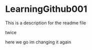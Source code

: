 # LearningGithub001

This is a description for the readme file

twice


here we go im changing it again